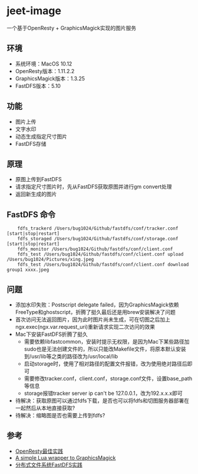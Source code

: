 # jeet-image
一个基于OpenResty + GraphicsMagick实现的图片服务

## 环境
 - 系统环境：MacOS 10.12
 - OpenResty版本：1.11.2.2
 - GraphicsMagick版本：1.3.25
 - FastDFS版本：5.10

## 功能
 - 图片上传
 - 文字水印
 - 动态生成指定尺寸图片
 - FastDFS存储

## 原理
 - 原图上传到FastDFS
 - 请求指定尺寸图片时，先从FastDFS获取原图并进行gm convert处理
 - 返回新生成的图片

## FastDFS 命令
```shell
    fdfs_trackerd /Users/bug1024/Github/fastdfs/conf/tracker.conf [start|stop|restart]
    fdfs_storaged /Users/bug1024/Github/fastdfs/conf/storage.conf [start|stop|restart]
    fdfs_monitor /Users/bug1024/Github/fastdfs/conf/client.conf
    fdfs_test /Users/bug1024/Github/fastdfs/conf/client.conf upload /Users/bug1024/Pictures/xing.jpeg
    fdfs_test /Users/bug1024/Github/fastdfs/conf/client.conf download group1 xxxx.jpeg
```

## 问题
 - 添加水印失败：Postscript delegate failed，因为GraphicsMagick依赖FreeType和ghostscript，折腾了挺久最后还是用brew安装解决了问题
 - 首次访问无法返回图片，因为此时图片尚未生成，可在切图之后加上ngx.exec(ngx.var.request_uri)重新请求实现二次访问的效果
 - Mac下安装FastDFS折腾了挺久
    * 需要依赖libfastcommon，安装时提示无权限，是因为Mac下某些路径加sudo也是无法创建文件的，所以只能改Makefile文件，将原本默认安装到/usr/lib等之类的路径改为/usr/local/lib
    * 启动storage时，使用了相对路径的配置文件报错，改为使用绝对路径后即可
    * 需要修改tracker.conf，client.conf，storage.conf文件，设置base_path等信息
    * storage报错tracker server ip can't be 127.0.0.1，改为192.x.x.x即可
 - 待解决：获取原图可以通过fdfs下载，是否也可以将fdfs和切图服务器部署在一起然后从本地直接获取?
 - 待解决：缩略图是否也需要上传到fdfs?

## 参考
 - [OpenResty最佳实践](https://moonbingbing.gitbooks.io/openresty-best-practices/content/lua/brief.html)
 - [A simple Lua wrapper to GraphicsMagick](https://github.com/clementfarabet/graphicsmagick)
 - [分布式文件系统FastDFS实践](https://t.hao0.me/storage/2016/05/10/fastdfs-practice.html)
